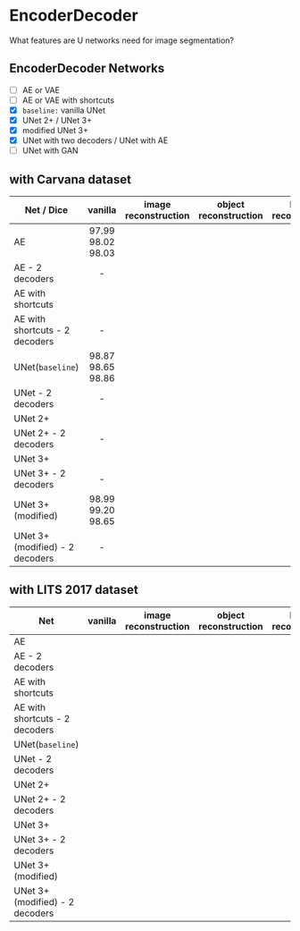 # EncoderDecoder

What features are U networks need for image segmentation?

## EncoderDecoder Networks

- [ ] AE or VAE
- [ ] AE or VAE with shortcuts
- [x] `baseline:` vanilla UNet
- [x] UNet 2+ / UNet 3+
- [x] modified UNet 3+
- [x] UNet with two decoders / UNet with AE
- [ ] UNet with GAN

## with Carvana dataset

Net / Dice | vanilla | image reconstruction | object reconstruction  | border reconstruction
|--|:--:|:--:|:--:|:--:|
| AE | 97.99<br>98.02<br>98.03
| AE - 2 decoders | - |
| AE with shortcuts |
| AE with shortcuts - 2 decoders | - |
| UNet(`baseline`) | 98.87 <br> 98.65 <br> 98.86|
| UNet - 2 decoders | - |
| UNet 2+ |
| UNet 2+ - 2 decoders | - |
| UNet 3+ |
| UNet 3+ - 2 decoders | - |
| UNet 3+(modified) | 98.99<br>99.20<br>98.65
| UNet 3+(modified) - 2 decoders | - |

## with LITS 2017 dataset

Net| vanilla | image reconstruction | object reconstruction  | border reconstruction
|--|:--:|:--:|:--:|:--:|
| AE |
| AE - 2 decoders |
| AE with shortcuts |
| AE with shortcuts - 2 decoders |
| UNet(`baseline`) |
| UNet - 2 decoders |
| UNet 2+ |
| UNet 2+ - 2 decoders |
| UNet 3+ |
| UNet 3+ - 2 decoders |
| UNet 3+(modified) |
| UNet 3+(modified) - 2 decoders |
